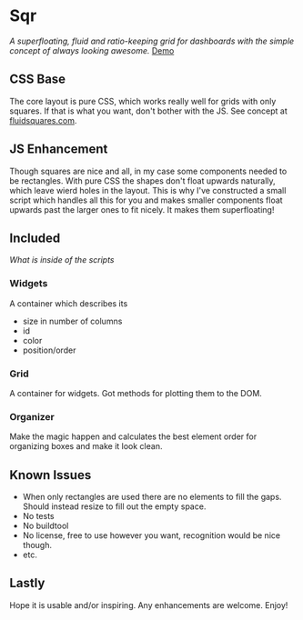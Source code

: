 #  Sqr
*A superfloating, fluid and ratio-keeping grid for dashboards with the simple concept of always looking awesome.*
[Demo](http://niklasek.se/sqr)

## CSS Base
The core layout is pure CSS, which works really well for grids with only squares. If that is what you want, don't bother with the JS. See concept at [fluidsquares.com](http://www.fluidsquares.com/).

## JS Enhancement
Though squares are nice and all, in my case some components needed to be rectangles. With pure CSS the shapes don't float upwards naturally, which leave wierd holes in the layout. This is why I've constructed a small script which handles all this for you and makes smaller components float upwards past the larger ones to fit nicely. It makes them superfloating!

## Included
*What is inside of the scripts*

### Widgets
A container which describes its
* size in number of columns
* id
* color
* position/order

### Grid
A container for widgets. Got methods for plotting them to the DOM.

### Organizer
Make the magic happen and calculates the best element order for organizing boxes and make it look clean.

## Known Issues
* When only rectangles are used there are no elements to fill the gaps. Should instead resize to fill out the empty space.
* No tests
* No buildtool
* No license, free to use however you want, recognition would be nice though.
* etc.

## Lastly
Hope it is usable and/or inspiring. Any enhancements are welcome. Enjoy!


